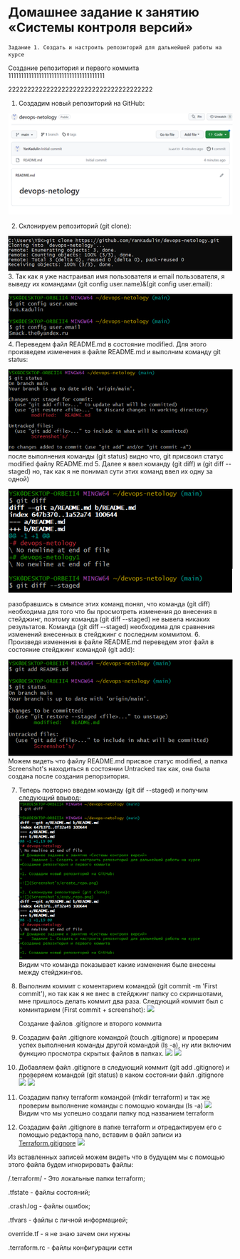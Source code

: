 # Домашнее задание к занятию «Системы контроля версий»
    Задание 1. Создать и настроить репозиторий для дальнейшей работы на курсе
Создание репозитория и первого коммита
11111111111111111111111111111111111111

22222222222222222222222222222222222222

1. Создадим новый репозиторий на GitHub:

![](Screenshot's/create_repo.png)

2. Склонируем репозиторий (git clone):

![](Screenshot's/copy_repo.png)
3. Так как я уже настраивал имя пользователя и email пользователя, я выведу их командами (git config user.name)&(git config user.email):

![](Screenshot's/User.name_and_email.png)
4. Переведем файл README.md в состояние modified. Для этого произведем изменения в файле README.md и выполним команду git status:

![](Screenshot's/readme_modified.png)
после выполнения команды (git status) видно что, git присвоил статус modified файлу README.md
5. Далее я ввел команду (git diff) и (git diff --staged) но, так как я не понимал сути этих команд ввел их одну за одной)

![](Screenshot's/git_diff_and_git_staged.png)

разобравшись в смылсе этих команд понял, что команда (git diff) необходима для того что бы просмотреть изменения до внесения в стейджинг, поэтому команда (git diff --staged) не вывела никаких результатов. Команда (git diff --staged) необходима для сравнения изменений внесенных в стейджинг с последним коммитом.
6. Произведя изменения в файле README.md переведем этот файл в состояние стейджинг командой (git add):

![](Screenshot's/add_readme_and_git_status.png)
Можем видеть что файлу README.md присвое статус modified, а папка Screenshot's находиться в состоянии Untracked так как, она была создана после создания репорзитория.

7. Теперь повторно введем команду (git dif --staged) и получим следующий ввывод:
![](Screenshot's/git_diff_--staged.png)
Видим что команда показывает какие изменения быле внесены между стейджингов.

8. Выполним коммит c коментарием командой (git commit -m 'First commit'), но так как я не внес в стейджинг папку со скриншотами, мне пришлось делать коммит два раза. Следующий коммит был с коминтарием (First commit + screenshot):
![](Screenshot's/commit_f_f+s.png)

    
    Создание файлов .gitignore и второго коммита
1. Создадим файл .gitignore командой (touch .gitignore) и проверим успех выполнения команды другой командой (ls -a), ну или включим функцию просмотра скрытых файлов в папках.
![](Screenshot's/touch_igno.png)
![](Screenshot's/papka.png)
2. Добавляем файл .gitignore в следующий коммит (git add .gitignore) и проверяем командой (git status) в каком состоянии файл .gitignore
![](Screenshot's/commit_igno.png)
![](Screenshot's/status_igno.png)
3. Создадим папку terraform командой (mkdir terraform) и так же проверим выполнение команды с помощью команды (ls -a)
![](Screenshot's/tera_papka.png)
Видим что мы успешно создали папку под названием terraform
4. Создадим файл .gitignore в папке terraform и отредактируем его с помощью редактора nano, вставим в файл записи из [Terraform.gitignore](https://github.com/github/gitignore/blob/main/Terraform.gitignore)
![](Screenshot's/nano_igno.png)

Из вставленных записей можем видеть что в будущем мы с помощью этого файла будем игнорировать файлы:

/.terraform/ - Это локальные папки terraform;

.tfstate - файлы состояний; 

.crash.log - файлы ошибок;

.tfvars - файлы с личной информацией;

override.tf - я не знаю зачем они нужны

.terraform.rc - файлы конфигурации сети

